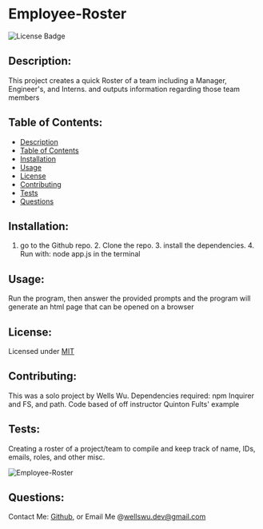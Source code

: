 # Employee-Roster  
  ![License Badge](https://img.shields.io/badge/license-MIT-green)
  
  ## Description:  
  This project creates a quick Roster of a team including a Manager, Engineer's, and Interns. and outputs information regarding those team members

  ## Table of Contents:  
  - [Description](##-description)
  - [Table of Contents](##-table-of-contents)
  - [Installation](##-installation)
  - [Usage](##-usage)
  - [License](##-license)
  - [Contributing](##-contributing)
  - [Tests](##-tests)
  - [Questions](##-questions)

  ## Installation:  
  1. go to the Github repo. 2. Clone the repo. 3. install the dependencies. 4. Run with: node app.js in the terminal

  ## Usage:  
  Run the program, then answer the provided prompts and the program will generate an html page that can be opened on a browser
  
  ## License:  
  Licensed under [MIT](./LICENSE)
  
  ## Contributing:  
  This was a solo project by Wells Wu. Dependencies required: npm Inquirer and FS, and path. Code based of off instructor Quinton Fults' example
  
  ## Tests:  
  Creating a roster of a project/team to compile and keep track of name, IDs, emails, roles, and other misc.

  ![Employee-Roster](./images/htmlimage.png)
  
  ## Questions:  
  Contact Me: [Github](https://gist.github.com/WellsWu4621), or Email Me @wellswu.dev@gmail.com  


